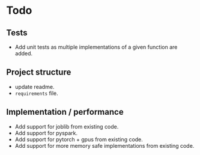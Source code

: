 # Todo

## Tests

 - Add unit tests as multiple implementations of a given function are added.
 
## Project structure

 - update readme.
 - `requirements` file.

## Implementation / performance

 - Add support for joblib from existing code.
 - Add support for pyspark.
 - Add support for pytorch + gpus from existing code.
 - Add support for more memory safe implementations from existing code.
 
